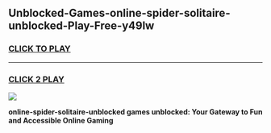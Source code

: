 
## Unblocked-Games-online-spider-solitaire-unblocked-Play-Free-y49lw
<h3>
<a href="https://premium76.site?title=online-spider-solitaire-unblocked&ref=21A">CLICK TO PLAY</a></h3>
<hr>

<h3>
<a href="https://premium76.site?title=online-spider-solitaire-unblocked&ref=21A">CLICK 2 PLAY</a>
  
</h3>

<a href="https://premium76.site?title=online-spider-solitaire-unblocked&ref=21A"><img src="https://clearcache.store/games.png"></a>


**online-spider-solitaire-unblocked games unblocked: Your Gateway to Fun and Accessible Online Gaming**

